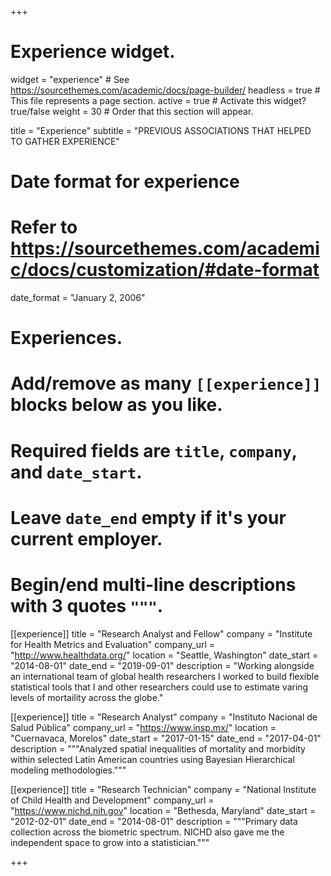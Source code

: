 +++
# Experience widget.
widget = "experience"  # See https://sourcethemes.com/academic/docs/page-builder/
headless = true  # This file represents a page section.
active = true  # Activate this widget? true/false
weight = 30  # Order that this section will appear.

title = "Experience"
subtitle = "PREVIOUS ASSOCIATIONS THAT HELPED TO GATHER EXPERIENCE"

# Date format for experience
#   Refer to https://sourcethemes.com/academic/docs/customization/#date-format
date_format = "January 2, 2006"

# Experiences.
#   Add/remove as many `[[experience]]` blocks below as you like.
#   Required fields are `title`, `company`, and `date_start`.
#   Leave `date_end` empty if it's your current employer.
#   Begin/end multi-line descriptions with 3 quotes `"""`.
[[experience]]
  title = "Research Analyst and Fellow"
  company = "Institute for Health Metrics and Evaluation"
  company_url = "http://www.healthdata.org/"
  location = "Seattle, Washington"
  date_start = "2014-08-01"
  date_end = "2019-09-01"
  description = "Working alongside an international team of global health researchers I worked to build flexible statistical tools that I and other researchers could use to estimate varing levels of mortaility across the globe."

[[experience]]
  title = "Research Analyst"
  company = "Instituto Nacional de Salud Pública"
  company_url = "https://www.insp.mx/"
  location = "Cuernavaca, Morelos"
  date_start = "2017-01-15"
  date_end = "2017-04-01"
  description = """Analyzed spatial inequalities of mortality and morbidity within selected Latin American countries using Bayesian Hierarchical modeling methodologies."""

[[experience]]
  title = "Research Technician"
  company = "National Institute of Child Health and Development"
  company_url = "https://www.nichd.nih.gov"
  location = "Bethesda, Maryland"
  date_start = "2012-02-01"
  date_end = "2014-08-01"
  description = """Primary data collection across the biometric spectrum. NICHD also gave me the independent space to grow into a statistician."""
  
+++
